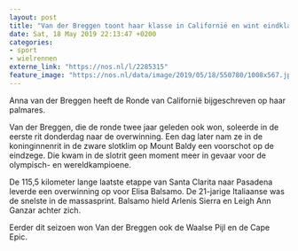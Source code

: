 ```yaml
---
layout: post
title: "Van der Breggen toont haar klasse in Californië en wint eindklassement"
date: Sat, 18 May 2019 22:13:47 +0200
categories: 
- sport 
- wielrennen 
externe_link: "https://nos.nl/l/2285315"
feature_image: "https://nos.nl/data/image/2019/05/18/550780/1008x567.jpg"
---
```


<p>Anna van der Breggen heeft de Ronde van Californië bijgeschreven op haar palmares.</p>
<p>Van der Breggen, die de ronde twee jaar geleden ook won, soleerde in de eerste rit donderdag naar de overwinning. Een dag later nam ze in de koninginnenrit in de zware slotklim op Mount Baldy een voorschot op de eindzege. Die kwam in de slotrit geen moment meer in gevaar voor de olympisch- en wereldkampioene.</p>
<p>De 115,5 kilometer lange laatste etappe van Santa Clarita naar Pasadena leverde een overwinning op voor Elisa Balsamo. De 21-jarige Italiaanse was de snelste in de massasprint. Balsamo hield Arlenis Sierra en Leigh Ann Ganzar achter zich.</p>
<p>Eerder dit seizoen won Van der Breggen ook de Waalse Pijl en de Cape Epic.</p>
